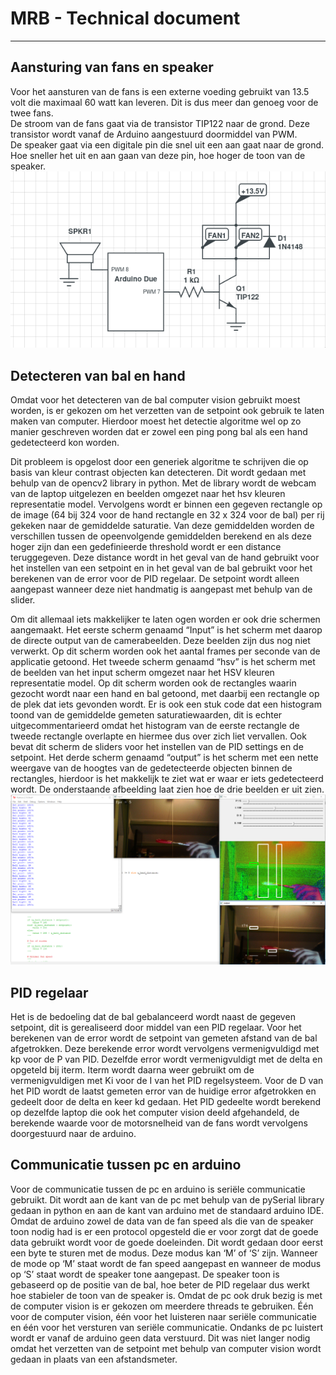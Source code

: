 # MRB - Technical document
---


## Aansturing van fans en speaker
Voor het aansturen van de fans is een externe voeding gebruikt van 13.5 volt die maximaal 60 watt kan leveren. Dit is dus meer dan genoeg voor de twee fans.  
De stroom van de fans gaat via de transistor TIP122 naar de grond. Deze transistor wordt vanaf de Arduino aangestuurd doormiddel van PWM.  
De speaker gaat via een digitale pin die snel uit een aan gaat naar de grond. Hoe sneller het uit en aan gaan van deze pin, hoe hoger de toon van de speaker.
![Electric circuit](circuit.PNG)

## Detecteren van bal en hand
Omdat voor het detecteren van de bal computer vision gebruikt moest worden, is er gekozen om het verzetten van de setpoint ook gebruik te laten maken van computer.
Hierdoor moest het detectie algoritme wel op zo manier geschreven worden dat er zowel een ping pong bal als een hand gedetecteerd kon worden.

Dit probleem is opgelost door een generiek algoritme te schrijven die op basis van kleur contrast objecten kan detecteren. Dit wordt gedaan met behulp van de opencv2 library in python. Met de library wordt de webcam van de laptop uitgelezen en beelden omgezet naar het hsv kleuren representatie model. Vervolgens wordt er binnen een gegeven rectangle  op de image (64 bij 324 voor de hand rectangle en 32 x 324 voor de bal) per rij gekeken naar de gemiddelde saturatie. Van deze gemiddelden worden de verschillen tussen de opeenvolgende gemiddelden berekend en als deze hoger zijn dan een gedefinieerde threshold wordt er een distance teruggegeven. Deze distance wordt in het geval van de hand gebruikt voor het instellen van een setpoint en in het geval van de bal gebruikt voor het berekenen van de error voor de PID regelaar. De setpoint wordt alleen aangepast wanneer deze niet handmatig is aangepast met behulp van de slider.

Om dit allemaal iets makkelijker te laten ogen worden er ook drie schermen aangemaakt.
Het eerste scherm genaamd “Input” is het scherm met daarop de directe output van de camerabeelden. Deze beelden zijn dus nog niet verwerkt. Op dit scherm worden ook het aantal frames per seconde van de applicatie getoond.
Het tweede scherm genaamd “hsv” is het scherm met de beelden van het input scherm omgezet naar het HSV kleuren representatie model. Op dit scherm worden ook de rectangles waarin gezocht wordt naar een hand en bal getoond, met daarbij een rectangle op de plek dat iets gevonden wordt. Er is ook een stuk code dat een histogram toond van de gemiddelde gemeten saturatiewaarden, dit is echter uitgecommentarieerd omdat het histogram van de eerste rectangle de tweede rectangle overlapte en hiermee dus over zich liet vervallen. Ook bevat dit scherm de sliders voor het instellen van de PID settings en de setpoint.
Het derde scherm genaamd “output” is het scherm met een nette weergave van de hoogtes van de gedetecteerde objecten binnen de rectangles, hierdoor is het makkelijk te ziet wat er waar er iets gedetecteerd wordt. De onderstaande afbeelding laat zien hoe de drie beelden er uit zien.
![Vision example](Vision.PNG)

## PID regelaar
Het is de bedoeling dat de bal gebalanceerd wordt naast de gegeven setpoint, dit is gerealiseerd door middel van een PID regelaar. Voor het berekenen van de error wordt de setpoint van gemeten afstand van de bal afgetrokken. Deze berekende error wordt vervolgens vermenigvuldigd met kp voor de P van PID. Dezelfde error wordt vermenigvuldigt met de delta en opgeteld bij iterm. Iterm wordt daarna weer gebruikt om de vermenigvuldigen met Ki voor de I van het PID regelsysteem. Voor de D van het PID wordt de laatst gemeten error van de huidige error afgetrokken en gedeelt door de delta en keer kd gedaan.
Het PID gedeelte wordt berekend op dezelfde laptop die ook het computer vision deeld afgehandeld, de berekende waarde voor de motorsnelheid van de fans wordt vervolgens doorgestuurd naar de arduino.

## Communicatie tussen pc en arduino
Voor de communicatie tussen de pc en arduino is seriële communicatie gebruikt. Dit wordt aan de kant van de pc met behulp van de pySerial library gedaan in python en aan de kant van arduino met de standaard arduino IDE. Omdat de arduino zowel de data van de fan speed als die van de speaker toon nodig had is er een protocol opgesteld die er voor zorgt dat de goede data gebruikt wordt voor de goede doeleinden. Dit wordt gedaan door eerst een byte te sturen met de modus. Deze modus kan ‘M’ of ‘S’ zijn. Wanneer de mode op ‘M’ staat wordt de fan speed aangepast en wanneer de modus op ‘S’ staat wordt de speaker tone aangepast. De speaker toon is gebaseerd op de positie van de bal, hoe beter de PID regelaar dus werkt hoe stabieler de toon van de speaker is.
Omdat de pc ook druk bezig is met de computer vision is er gekozen om meerdere threads te gebruiken. Één voor de computer vision, één voor het luisteren naar seriële communicatie en één voor het versturen van seriële communicatie. Ondanks de pc luistert wordt er vanaf de arduino geen data verstuurd. Dit was niet langer nodig omdat het verzetten van de setpoint met behulp van computer vision wordt gedaan in plaats van een afstandsmeter.
